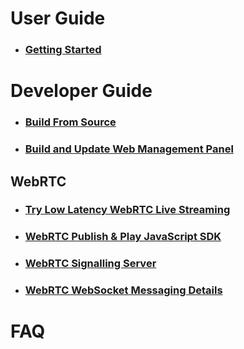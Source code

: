 # User Guide
   * ### [Getting Started](https://github.com/ant-media/Ant-Media-Server/wiki/02_a_Getting-Started)

# Developer Guide
   * ### [Build From Source](https://github.com/ant-media/Ant-Media-Server/wiki/02_a_Getting-Started#build-from-source)
   * ### [Build and Update Web Management Panel](https://github.com/ant-media/Ant-Media-Server/wiki/02_b_DevGuide---Build-and-Update-Management-Web-Panel)
## WebRTC
   * ### [Try Low Latency WebRTC Live Streaming](https://github.com/ant-media/Ant-Media-Server/wiki/06_a_Try-Low-Latency-WebRTC-Live-Streaming)
   * ### [WebRTC Publish & Play JavaScript SDK](https://github.com/ant-media/Ant-Media-Server/wiki/06_b_WebRTC-Publish-&-Play-JavaScript-SDK)
   * ### [WebRTC Signalling Server](https://github.com/ant-media/Ant-Media-Server/wiki/06_c_WebRTC-Signalling-Server)
   * ### [WebRTC WebSocket Messaging Details](https://github.com/ant-media/Ant-Media-Server/wiki/06_d_WebRTC-WebSocket-Messaging-Details)
 
# FAQ